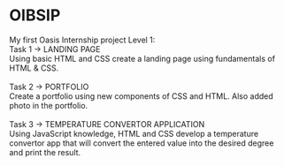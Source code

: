 # OIBSIP
My first Oasis Internship project
Level 1:
<br />
Task 1 -> LANDING PAGE <br />
  Using basic HTML and CSS create a landing page using fundamentals of HTML & CSS.
<br />
<br />
Task 2 -> PORTFOLIO <br />
  Create a portfolio using new components of CSS and HTML. Also added photo in the portfolio.
<br />
<br />
Task 3 -> TEMPERATURE CONVERTOR APPLICATION <br />
  Using JavaScript knowledge, HTML and CSS develop a temperature convertor app that will convert the entered value into the desired degree and print the result.
<br />
